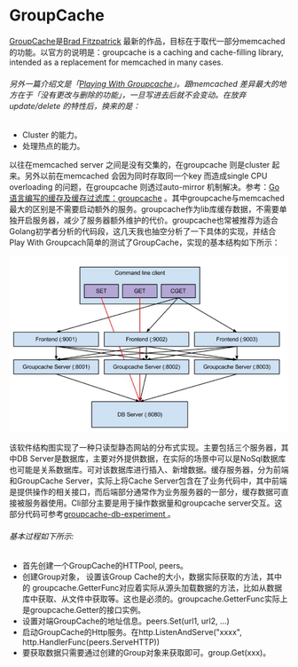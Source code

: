 # GroupCache

[GroupCache](https://github.com/golang/groupcache)是[Brad Fitzpatrick](http://bradfitz.com/) 最新的作品，目标在于取代一部分memcached的功能。以官方的说明是：groupcache is a caching and cache-filling library, intended as a replacement for memcached in many cases. 
###### 另外一篇介绍文是「[Playing With Groupcache](http://www.capotej.com/blog/2013/07/28/playing-with-groupcache/)」。跟memcached 差异最大的地方在于「没有更改与删除的功能」，一旦写进去后就不会变动。在放弃update/delete 的特性后，换来的是：
- Cluster 的能力。
- 处理热点的能力。 

以往在memcached server 之间是没有交集的，在groupcache 则是cluster 起来。另外以前在memcached 会因为同时存取同一个key 而造成single CPU overloading 的问题，在groupcache 则透过auto-mirror 机制解决。参考：[Go 语言编写的缓存及缓存过滤库：groupcache](http://blog.csdn.net/songbohr/article/details/16349989) 。其中groupcache与memcached最大的区别是不需要启动额外的服务。groupcache作为lib库缓存数据，不需要单独开启服务器，减少了服务器额外维护的代价。groupcache也常被推荐为适合Golang初学者分析的代码段，这几天我也抽空分析了一下具体的实现，并结合Play With Groupcach简单的测试了GroupCache，实现的基本结构如下所示：

![S G F C](../img/groupcache-sgfc.png)

该软件结构图实现了一种只读型静态网站的分布式实现。主要包括三个服务器，其中DB Server是数据库，主要对外提供数据，在实际的场景中可以是NoSql数据库也可能是关系数据库。可对该数据库进行插入、新增数据。缓存服务器，分为前端和GroupCache Server，实际上将Cache Server包含在了业务代码中，其中前端是提供操作的相关接口，而后端部分通常作为业务服务器的一部分，缓存数据可直接被服务器使用。Cli部分主要是用于操作数据量和groupcache server交互。这部分代码可参考[groupcache-db-experiment ](https://github.com/capotej/groupcache-db-experiment) 。
###### 基本过程如下所示: 
- 首先创建一个GroupCache的HTTPool, peers。
- 创建Group对象， 设置该Group Cache的大小，数据实际获取的方法，其中的 groupcache.GetterFunc对应着实际从源头加载数据的方法，比如从数据库中获取、从文件中获取等。这也是必须的。groupcache.GetterFunc实际上是groupcache.Getter的接口实例。 
- 设置对端GroupCache的地址信息。peers.Set(url1, url2, ...) 
- 启动GroupCache的Http服务。在http.ListenAndServe("xxxx", http.HandlerFunc(peers.ServeHTTP))  
- 要获取数据只需要通过创建的Group对象来获取即可。group.Get(xxx)。
